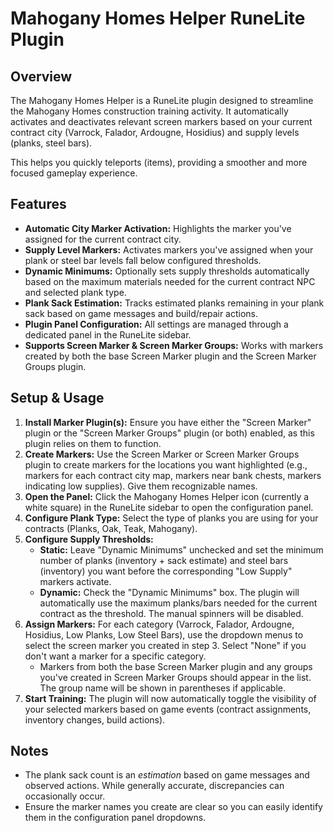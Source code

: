 # Mahogany Homes Helper RuneLite Plugin

## Overview

The Mahogany Homes Helper is a RuneLite plugin designed to streamline the Mahogany Homes construction training activity. It automatically activates and deactivates relevant screen markers based on your current contract city (Varrock, Falador, Ardougne, Hosidius) and supply levels (planks, steel bars).

This helps you quickly teleports (items), providing a smoother and more focused gameplay experience.

## Features

*   **Automatic City Marker Activation:** Highlights the marker you've assigned for the current contract city.
*   **Supply Level Markers:** Activates markers you've assigned when your plank or steel bar levels fall below configured thresholds.
*   **Dynamic Minimums:** Optionally sets supply thresholds automatically based on the maximum materials needed for the current contract NPC and selected plank type.
*   **Plank Sack Estimation:** Tracks estimated planks remaining in your plank sack based on game messages and build/repair actions.
*   **Plugin Panel Configuration:** All settings are managed through a dedicated panel in the RuneLite sidebar.
*   **Supports Screen Marker & Screen Marker Groups:** Works with markers created by both the base Screen Marker plugin and the Screen Marker Groups plugin.

## Setup & Usage

1.  **Install Marker Plugin(s):** Ensure you have either the "Screen Marker" plugin or the "Screen Marker Groups" plugin (or both) enabled, as this plugin relies on them to function.
2.  **Create Markers:** Use the Screen Marker or Screen Marker Groups plugin to create markers for the locations you want highlighted (e.g., markers for each contract city map, markers near bank chests, markers indicating low supplies). Give them recognizable names.
3.  **Open the Panel:** Click the Mahogany Homes Helper icon (currently a white square) in the RuneLite sidebar to open the configuration panel.
4.  **Configure Plank Type:** Select the type of planks you are using for your contracts (Planks, Oak, Teak, Mahogany).
5.  **Configure Supply Thresholds:**
    *   **Static:** Leave "Dynamic Minimums" unchecked and set the minimum number of planks (inventory + sack estimate) and steel bars (inventory) you want before the corresponding "Low Supply" markers activate.
    *   **Dynamic:** Check the "Dynamic Minimums" box. The plugin will automatically use the maximum planks/bars needed for the current contract as the threshold. The manual spinners will be disabled.
6.  **Assign Markers:** For each category (Varrock, Falador, Ardougne, Hosidius, Low Planks, Low Steel Bars), use the dropdown menus to select the screen marker you created in step 3. Select "None" if you don't want a marker for a specific category.
    *   Markers from both the base Screen Marker plugin and any groups you've created in Screen Marker Groups should appear in the list. The group name will be shown in parentheses if applicable.
7.  **Start Training:** The plugin will now automatically toggle the visibility of your selected markers based on game events (contract assignments, inventory changes, build actions).

## Notes

*   The plank sack count is an *estimation* based on game messages and observed actions. While generally accurate, discrepancies can occasionally occur.
*   Ensure the marker names you create are clear so you can easily identify them in the configuration panel dropdowns.
